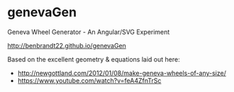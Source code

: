 genevaGen
=========

Geneva Wheel Generator - An Angular/SVG Experiment

http://benbrandt22.github.io/genevaGen

Based on the excellent geometry & equations laid out here:
- http://newgottland.com/2012/01/08/make-geneva-wheels-of-any-size/
- https://www.youtube.com/watch?v=feA4ZfnTrSc
